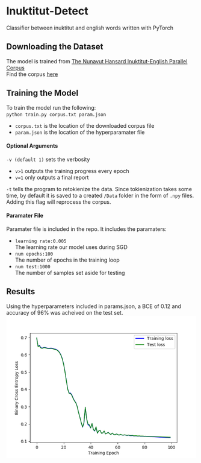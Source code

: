 # Inuktitut-Detect
Classifier between inuktitut and english words written with PyTorch


## Downloading the Dataset
The model is trained from [The Nunavut Hansard Inuktitut-English Parallel Corpus](https://www.inuktitutcomputing.ca/NunavutHansard/info.php)  
Find the corpus [here](https://www.inuktitutcomputing.ca/NunavutHansard/data/SentenceAligned.v2.txt.zip)  

## Training the Model
To train the model run the following:  
`python train.py corpus.txt param.json`  
  * `corpus.txt` is the location of the downloaded corpus file  
  * `param.json` is the location of the hyperparamater file  

#### Optional Arguments

`-v (default 1)` sets the verbosity  
  * `v>1` outputs the training progress every epoch  
  * `v=1` only outputs a final report  
  
  `-t` tells the program to retokienize the data. Since tokienization takes some time, by default it is saved to a created `/Data` folder in the form of `.npy` files. Adding this flag will reprocess the corpus.  

#### Paramater File  
  Paramater file is included in the repo. It includes the paramaters:  
  * `learning rate:0.005`  
  The learning rate our model uses during SGD  
  * `num epochs:100`    
The number of epochs in the training loop  
  * `num test:1000`  
The number of samples set aside for testing  

## Results

Using the hyperparameters included in params.json, a BCE of 0.12 and accuracy of 96%  was acheived on the test set.
![image](https://raw.githubusercontent.com/AlecCooper/Inuktitut-Detect/master/Results/results.png?token=ABFU22E6WORKYPGK64KXMPS6YQR36)
